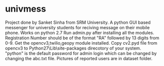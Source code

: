 # univmess
Project done by Sanket Sinha  from SRM University.
A python GUI based messenger for university students for reciving message on their mobile phone.
Works on python 2.7
Run admin.py after installing all the modules.
Registration Number should be of the format "RA" followed by 13 digits from 0-9.
Get the opencv3,twilio,geopy module installed.
Copy cv2.pyd file from opencv3 to Python27\Lib\site-packages direcotory of your system.
"python" is the default password for admin login which can be changed by changing the abc.txt file.
Pictures of reported users are in dataset folder.
